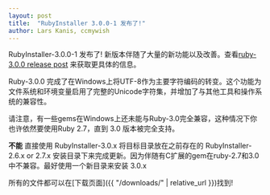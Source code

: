 ```yaml
---
layout: post
title:  "RubyInstaller 3.0.0-1 发布了!"
author: Lars Kanis, ccmywish
---
```

RubyInstaller-3.0.0-1 发布了!
新版本伴随了大量的新功能以及改善。查看[ruby-3.0.0 release post](https://www.ruby-lang.org/en/news/2020/12/25/ruby-3-0-0-released/) 来获取更具体的信息。

Ruby-3.0.0 完成了在Windows上将UTF-8作为主要字符编码的转变。这个功能为文件系统和环境变量启用了完整的Unicode字符集，并增加了与其他工具和操作系统的兼容性。

请注意，有一些gems在Windows上还未能与Ruby-3.0完全兼容，这种情况下你也许依然要使用Ruby 2.7，直到 3.0 版本被完全支持。

<b>不能</b> 直接使用 RubyInstaller-3.0.x 将目标目录放在之前存在的 RubyInstaller-2.6.x or 2.7.x 安装目录下来完成更新。因为伴随有C扩展的gem在ruby-2.7和3.0中不兼容。最好使用一个新目录来安装 3.0.x 

所有的文件都可以在[下载页面]({{ "/downloads/" | relative_url }})找到!
